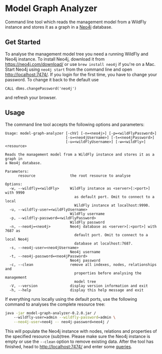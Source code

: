 # Model Graph Analyzer

Command line tool which reads the management model from a WildFly instance and stores it as a graph in a [Neo4j](https://neo4j.com/) database. 

## Get Started

To analyse the management model tree you need a running WildFly and Neo4j instance. To install Neo4j, download it from https://neo4j.com/download/ or use `brew install neo4j` if you're on a Mac. Start Neo4j using `neo4j start` from the command line and open [http://localhost:7474/](http://localhost:7474/). If you login for the first time, you have to change your password. To change it back to the default use 

```cypher
CALL dbms.changePassword('neo4j')
```

and refresh your browser.

## Usage

The command line tool accepts the following options and parameters:

```
Usage: model-graph-analyzer [-chV] [-n=<neo4j>] [-p=<wildFlyPassword>]
                            [-s=<neo4jUsername>] [-t=<neo4jPassword>]
                            [-u=<wildFlyUsername>] [-w=<wildFly>] <resource>

Reads the management model from a WildFly instance and stores it as a graph in
a Neo4j database.

Parameters:
      resource                the root resource to analyse

Options:
  -w, --wildfly=<wildFly>     WildFly instance as <server>[:<port>] with 9990
                                as default port. Omit to connect to a local
                                WildFly instance at localhost:9990.
  -u, --wildfly-user=<wildFlyUsername>
                              WildFly username
  -p, --wildfly-password=<wildFlyPassword>
                              WildFly password
  -n, --neo4j=<neo4j>         Neo4j database as <server>[:<port>] with 7687 as
                                default port. Omit to connect to a local Neo4j
                                database at localhost:7687.
  -s, --neo4j-user=<neo4jUsername>
                              Neo4j username
  -t, --neo4j-password=<neo4jPassword>
                              Neo4j password
  -c, --clean                 remove all indexes, nodes, relationships and
                                properties before analysing the management
                                model tree
  -V, --version               display version information and exit
  -h, --help                  display this help message and exit
```

If everything runs locally using the default ports, use the following command to analyses the complete resource tree:

```bash
java -jar model-graph-analyzer-0.2.0.jar /
    --wildfly-user=admin --wildfly-password=admin \
    --neo4j-user=neo4j -- neo4j-password=neo4j /
```

This will populate the Neo4j instance with nodes, relations and properties of the specified resource (sub)tree. Please make sure the Neo4j instance is empty or use the `--clean` option to remove existing data. After the tool has finished, head to [http://localhost:7474/](http://localhost:7474/) and enter some [queries](https://github.com/hal/model-graph#queries). 
